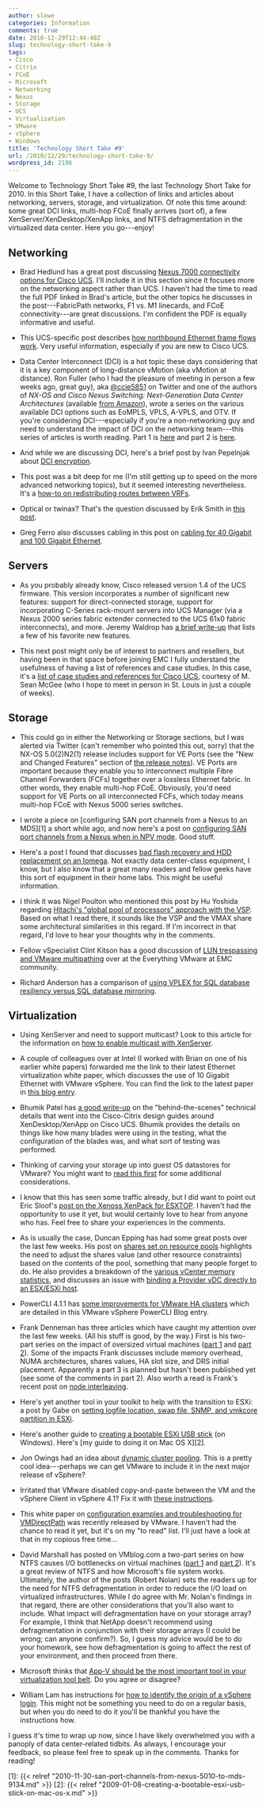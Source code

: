 ```yaml
---
author: slowe
categories: Information
comments: true
date: 2010-12-29T12:44:48Z
slug: technology-short-take-9
tags:
- Cisco
- Citrix
- FCoE
- Microsoft
- Networking
- Nexus
- Storage
- UCS
- Virtualization
- VMware
- vSphere
- Windows
title: 'Technology Short Take #9'
url: /2010/12/29/technology-short-take-9/
wordpress_id: 2196
---
```


Welcome to Technology Short Take #9, the last Technology Short Take for 2010. In this Short Take, I have a collection of links and articles about networking, servers, storage, and virtualization. Of note this time around: some great DCI links, multi-hop FCoE finally arrives (sort of), a few XenServer/XenDesktop/XenApp links, and NTFS defragmentation in the virtualized data center. Here you go---enjoy!

## Networking

* Brad Hedlund has a great post discussing [Nexus 7000 connectivity options for Cisco UCS](http://bradhedlund.com/2010/12/01/cisco-nexus-7000-connectivity-solutions-for-cisco-ucs/). I'll include it in this section since it focuses more on the networking aspect rather than UCS. I haven't had the time to read the full PDF linked in Brad's article, but the other topics he discusses in the post---FabricPath networks, F1 vs. M1 linecards, and FCoE connectivity---are great discussions. I'm confident the PDF is equally informative and useful.

* This UCS-specific post describes [how northbound Ethernet frame flows work](http://jeremywaldrop.wordpress.com/2010/06/30/cisco-ucs-ethernet-frame-flows/). Very useful information, especially if you are new to Cisco UCS.

* Data Center Interconnect (DCI) is a hot topic these days considering that it is a key component of long-distance vMotion (aka vMotion at distance). Ron Fuller (who I had the pleasure of meeting in person a few weeks ago, great guy), aka [@ccie5851](http://twitter.com/ccie5851) on Twitter and one of the authors of _NX-OS and Cisco Nexus Switching: Next-Generation Data Center Architectures_ (available [from Amazon](http://www.amazon.com/NX-OS-Cisco-Nexus-Switching-Next-Generation/dp/1587058928/ref=pd_sim_b_2)), wrote a series on the various available DCI options such as EoMPLS, VPLS, A-VPLS, and OTV. If you're considering DCI---especially if you're a non-networking guy and need to understand the impact of DCI on the networking team---this series of articles is worth reading. Part 1 is [here](http://www.networkworld.com/community/blog/how-stretch-vlans-between-multiple-physical-d) and part 2 is [here](http://www.networkworld.com/community/blog/how-stretch-vlans-between-multiple-physical--0).

* And while we are discussing DCI, here's a brief post by Ivan Pepelnjak about [DCI encryption](http://blog.ioshints.info/2010/10/data-center-interconnect-dci-encryption.html).

* This post was a bit deep for me (I'm still getting up to speed on the more advanced networking topics), but it seemed interesting nevertheless. It's a [how-to on redistributing routes between VRFs](http://fryguypa.wordpress.com/2010/10/28/multi-vrf-redistribution-a-k-a-route-leaking-between-vrfs/).

* Optical or twinax? That's the question discussed by Erik Smith in [this post](http://brasstacksblog.typepad.com/brass-tacks/2010/12/should-i-use-optical-fiber-or-twinax-cable.html).

* Greg Ferro also discusses cabling in this post on [cabling for 40 Gigabit and 100 Gigabit Ethernet](http://etherealmind.com/notes-physical-connectors-40-100-gigabit-ethernet/).

## Servers

* As you probably already know, Cisco released version 1.4 of the UCS firmware. This version incorporates a number of significant new features: support for direct-connected storage, support for incorporating C-Series rack-mount servers into UCS Manager (via a Nexus 2000 series fabric extender connected to the UCS 61x0 fabric interconnects), and more. Jeremy Waldrop has [a brief write-up](http://jeremywaldrop.wordpress.com/2010/12/29/cisco-ucs-firmware-1-4/) that lists a few of his favorite new features.

* This next post might only be of interest to partners and resellers, but having been in that space before joining EMC I fully understand the usefulness of having a list of references and case studies. In this case, it's a [list of case studies and references for Cisco UCS](http://www.mseanmcgee.com/2010/10/cisco-ucs-references/), courtesy of M. Sean McGee (who I hope to meet in person in St. Louis in just a couple of weeks).

## Storage

* This could go in either the Networking or Storage sections, but I was alerted via Twitter (can't remember who pointed this out, sorry) that the NX-OS 5.0(2)N2(1) release includes support for VE Ports (see the "New and Changed Features" section of [the release notes](http://www.cisco.com/en/US/docs/switches/datacenter/nexus5000/sw/release/notes/Rel_5_0_2_N1_1/Nexus5000_Release_Notes_5_0_2_N1_1.html#wp162065)). VE Ports are important because they enable you to interconnect multiple Fibre Channel Forwarders (FCFs) together over a lossless Ethernet fabric. In other words, they enable multi-hop FCoE. Obviously, you'd need support for VE Ports on all interconnected FCFs, which today means multi-hop FCoE with Nexus 5000 series switches.

* I wrote a piece on [configuring SAN port channels from a Nexus to an MDS][1] a short while ago, and now here's a post on [configuring SAN port channels from a Nexus when in NPV mode](http://brasstacksblog.typepad.com/brass-tacks/2010/12/creating-san-port-channels-when-using-npv-mode-on-nexus-5k.html). Good stuff.

* Here's a post I found that discusses [bad flash recovery and HDD replacement on an Iomega](http://zepman.tweakblogs.net/blog/3552/iomega-ix2-200-bad-flash-recovery-and-hdd-replacement.html). Not exactly data center-class equipment, I know, but I also know that a great many readers and fellow geeks have this sort of equipment in their home labs. This might be useful information.

* I think it was Nigel Poulton who mentioned this post by Hu Yoshida regarding [Hitachi's "global pool of processors" approach with the VSP](http://blogs.hds.com/hu/2010/12/a-global-pool-of-processors-a-second-look.html). Based on what I read there, it sounds like the VSP and the VMAX share some architectural similarities in this regard. If I'm incorrect in that regard, I'd love to hear your thoughts why in the comments.

* Fellow vSpecialist Clint Kitson has a good discussion of [LUN trespassing and VMware multipathing](https://community.emc.com/thread/114381?tstart=0) over at the Everything VMware at EMC community.

* Richard Anderson has a comparison of [using VPLEX for SQL database resiliency versus SQL database mirroring](http://storagesavvy.com/2010/06/25/resiliency-vs-redundancy-using-vplex-for-sql-ha/).

## Virtualization

* Using XenServer and need to support multicast? Look to this article for the information on [how to enable multicast with XenServer](http://www.booches.nl/2010/12/20/xenserver-and-multicast-with-igmp-support/).

* A couple of colleagues over at Intel (I worked with Brian on one of his earlier white papers) forwarded me the link to their latest Ethernet virtualization white paper, which discusses the use of 10 Gigabit Ethernet with VMware vSphere. You can find the link to the latest paper in [this blog entry](http://communities.intel.com/community/wired/blog/2010/12/08/latest-intel-ethernet-virtualization-paper-for-your-reading-pleasure).

* Bhumik Patel has [a good write-up](http://community.citrix.com/display/ocb/2010/10/23/Technical+Insight+in+to+the+Citrix-Cisco+Validated+Design+Guides) on the "behind-the-scenes" technical details that went into the Cisco-Citrix design guides around XenDesktop/XenApp on Cisco UCS. Bhumik provides the details on things like how many blades were using in the testing, what the configuration of the blades was, and what sort of testing was performed.

* Thinking of carving your storage up into guest OS datastores for VMware? You might want to [read this first](http://blogs.vmware.com/kb/2010/12/purpose-built-guest-os-datastores-dont-do-it.html) for some additional considerations.

* I know that this has seen some traffic already, but I did want to point out Eric Sloof's [post on the Xenoss XenPack for ESXTOP](http://www.ntpro.nl/blog/archives/1627-Zenoss-Announces-Free-Tool-for-VMware-Power-Users-with-Esxtop.html). I haven't had the opportunity to use it yet, but would certainly love to hear from anyone who has. Feel free to share your experiences in the comments.

* As is usually the case, Duncan Epping has had some great posts over the last few weeks. His post on [shares set on resource pools](http://www.yellow-bricks.com/2010/12/14/shares-set-on-resource-pools/) highlights the need to adjust the shares value (and other resource constraints) based on the contents of the pool, something that many people forget to do. He also provides a breakdown of the [various vCenter memory statistics](http://www.yellow-bricks.com/2010/12/20/vcenter-and-memory-metrics/), and discusses an issue with [binding a Provider vDC directly to an ESX/ESXi host](http://www.yellow-bricks.com/2010/12/27/binding-a-vcloud-director-provider-vdc-to-an-esx-host/).

* PowerCLI 4.1.1 has [some improvements for VMware HA clusters](http://blogs.vmware.com/vipowershell/2010/12/ha-cluster-improvements.html) which are detailed in this VMware vSphere PowerCLI Blog entry.

* Frank Denneman has three articles which have caught my attention over the last few weeks. (All his stuff is good, by the way.) First is his two-part series on the impact of oversized virtual machines ([part 1](http://frankdenneman.nl/2010/12/impact-of-oversized-virtual-machines-part-1/) and [part 2](http://frankdenneman.nl/2010/12/impact-of-oversized-virtual-machines-part-2/)). Some of the impacts Frank discusses include memory overhead, NUMA architectures, shares values, HA slot size, and DRS initial placement. Apparently a part 3 is planned but hasn't been published yet (see some of the comments in part 2). Also worth a read is Frank's recent post on [node interleaving](http://frankdenneman.nl/2010/12/node-interleaving-enable-or-disable/).

* Here's yet another tool in your toolkit to help with the transition to ESXi: a post by Gabe on [setting logfile location, swap file, SNMP, and vmkcore partition in ESXi](http://www.gabesvirtualworld.com/setting-logfile-location-swap-file-snmp-and-vmkcore-partition-in-esxi/).

* Here's another guide to [creating a bootable ESXi USB stick](http://www.jadota.com/2009/05/how-to-create-your-own-bootable-esxi-4-usb-stick/) (on Windows). Here's [my guide to doing it on Mac OS X][2].

* Jon Owings had an idea about [dynamic cluster pooling](http://www.2vcps.com/2010/12/20/dynamic-cluster-pooling/). This is a pretty cool idea---perhaps we can get VMware to include it in the next major release of vSphere?

* Irritated that VMware disabled copy-and-paste between the VM and the vSphere Client in vSphere 4.1? Fix it with [these instructions](http://www.vladan.fr/how-to-re-enable-the-copy-paste-between-vi-client-and-vm-in-vsphere-4-1/).

* This white paper on [configuration examples and troubleshooting for VMDirectPath](http://www.vmware.com/resources/techresources/10170) was recently released by VMware. I haven't had the chance to read it yet, but it's on my "to read" list. I'll just have a look at that in my copious free time...

* David Marshall has posted on VMblog.com a two-part series on how NTFS causes I/O bottlenecks on virtual machines ([part 1](http://vmblog.com/archive/2010/12/16/how-ntfs-causes-io-bottlenecks-on-virtual-machines.aspx) and [part 2](http://vmblog.com/archive/2010/12/22/how-ntfs-causes-io-bottlenecks-on-virtual-machines-part-2.aspx)). It's a great review of NTFS and how Microsoft's file system works. Ultimately, the author of the posts (Robert Nolan) sets the readers up for the need for NTFS defragmentation in order to reduce the I/O load on virtualized infrastructures. While I do agree with Mr. Nolan's findings in that regard, there are other considerations that you'll also want to include. What impact will defragmentation have on your storage array? For example, I think that NetApp doesn't recommend using defragmentation in conjunction with their storage arrays (I could be wrong; can anyone confirm?). So, I guess my advice would be to do your homework, see how defragmentation is going to affect the rest of your environment, and then proceed from there.

* Microsoft thinks that [App-V should be the most important tool in your virtualization tool belt](http://windowsteamblog.com/windows/b/business/archive/2010/12/16/app-v-why-it-should-be-the-most-important-tool-in-your-virtualization-tool-belt.aspx). Do you agree or disagree?

* William Lam has instructions for [how to identify the origin of a vSphere login](http://www.virtuallyghetto.com/2010/12/how-to-identify-origin-of-vsphere-login.html). This might not be something you need to do on a regular basis, but when you do need to do it you'll be thankful you have the instructions how.

I guess it's time to wrap up now, since I have likely overwhelmed you with a panoply of data center-related tidbits. As always, I encourage your feedback, so please feel free to speak up in the comments. Thanks for reading!

[1]: {{< relref "2010-11-30-san-port-channels-from-nexus-5010-to-mds-9134.md" >}}
[2]: {{< relref "2009-01-08-creating-a-bootable-esxi-usb-stick-on-mac-os-x.md" >}}

